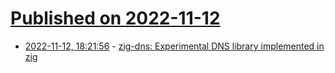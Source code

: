 # [Published on 2022-11-12](index.md)

* [2022-11-12, 18:21:56](https://lobste.rs/s/mdxlct/zig_dns_experimental_dns_library) - [zig-dns: Experimental DNS library implemented in zig](https://github.com/dantecatalfamo/zig-dns)
